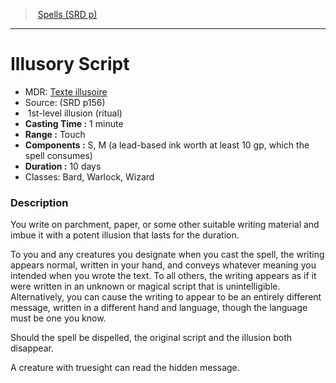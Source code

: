 ﻿---
!SpellItem
Family: SpellVO
Level: 1
Type: illusion
Ritual: ritual
CastingTime: 1 minute
Range: Touch
Components: S, M (a lead-based ink worth at least 10 gp, which the spell consumes)
Duration: 10 days
Classes: Bard, Warlock, Wizard
Id: spells_vo.md#illusory-script
ParentLink: spells_vo.md#spells-srd-p
Name: Illusory Script
ParentName: Spells (SRD p)
NameLevel: 1
AltName: '[Texte illusoire](hd_spells_texte_illusoire.md)'
Source: (SRD p156)
Attributes:
  Name: Illusory Script
  Markdown: >+
    # <!--Name-->Illusory Script<!--/Name-->


    - MDR: <!--AltName-->[Texte illusoire](hd_spells_texte_illusoire.md)<!--/AltName-->

    - Source: <!--Source-->(SRD p156)<!--/Source-->

    -  <!--Level-->1<!--/Level-->st-level <!--Type-->illusion<!--/Type--> (<!--Ritual-->ritual<!--/Ritual-->)

    - **Casting Time :** <!--CastingTime-->1 minute<!--/CastingTime-->

    - **Range :** <!--Range-->Touch<!--/Range-->

    - **Components :** <!--Components-->S, M (a lead-based ink worth at least 10 gp, which the spell consumes)<!--/Components-->

    - **Duration :** <!--Duration-->10 days<!--/Duration-->

    - Classes: <!--Classes-->Bard, Warlock, Wizard<!--/Classes-->


    ### Description


    You write on parchment, paper, or some other suitable writing material and imbue it with a potent illusion that lasts for the duration.


    To you and any creatures you designate when you cast the spell, the writing appears normal, written in your hand, and conveys whatever meaning you intended when you wrote the text. To all others, the writing appears as if it were written in an unknown or magical script that is unintelligible. Alternatively, you can cause the writing to appear to be an entirely different message, written in a different hand and language, though the language must be one you know.


    Should the spell be dispelled, the original script and the illusion both disappear.


    A creature with truesight can read the hidden message.

  AltName: '[Texte illusoire](hd_spells_texte_illusoire.md)'
  Source: (SRD p156)
  Level: 1
  Type: illusion
  Ritual: ritual
  CastingTime: 1 minute
  Range: Touch
  Components: S, M (a lead-based ink worth at least 10 gp, which the spell consumes)
  Duration: 10 days
  Classes: Bard, Warlock, Wizard
AttributesDictionary: >+
  Name: Illusory Script

  Markdown: >+

    # <!--Name-->Illusory Script<!--/Name-->





    - MDR: <!--AltName-->[Texte illusoire](hd_spells_texte_illusoire.md)<!--/AltName-->



    - Source: <!--Source-->(SRD p156)<!--/Source-->



    -  <!--Level-->1<!--/Level-->st-level <!--Type-->illusion<!--/Type--> (<!--Ritual-->ritual<!--/Ritual-->)



    - **Casting Time :** <!--CastingTime-->1 minute<!--/CastingTime-->



    - **Range :** <!--Range-->Touch<!--/Range-->



    - **Components :** <!--Components-->S, M (a lead-based ink worth at least 10 gp, which the spell consumes)<!--/Components-->



    - **Duration :** <!--Duration-->10 days<!--/Duration-->



    - Classes: <!--Classes-->Bard, Warlock, Wizard<!--/Classes-->





    ### Description





    You write on parchment, paper, or some other suitable writing material and imbue it with a potent illusion that lasts for the duration.





    To you and any creatures you designate when you cast the spell, the writing appears normal, written in your hand, and conveys whatever meaning you intended when you wrote the text. To all others, the writing appears as if it were written in an unknown or magical script that is unintelligible. Alternatively, you can cause the writing to appear to be an entirely different message, written in a different hand and language, though the language must be one you know.





    Should the spell be dispelled, the original script and the illusion both disappear.





    A creature with truesight can read the hidden message.



  AltName: '[Texte illusoire](hd_spells_texte_illusoire.md)'

  Source: (SRD p156)

  Level: 1

  Type: illusion

  Ritual: ritual

  CastingTime: 1 minute

  Range: Touch

  Components: S, M (a lead-based ink worth at least 10 gp, which the spell consumes)

  Duration: 10 days

  Classes: Bard, Warlock, Wizard

---
> [Spells (SRD p)](srd_spells.md)

---

# Illusory Script

- MDR: [Texte illusoire](hd_spells_texte_illusoire.md)
- Source: (SRD p156)
-  1st-level illusion (ritual)
- **Casting Time :** 1 minute
- **Range :** Touch
- **Components :** S, M (a lead-based ink worth at least 10 gp, which the spell consumes)
- **Duration :** 10 days
- Classes: Bard, Warlock, Wizard

### Description

You write on parchment, paper, or some other suitable writing material and imbue it with a potent illusion that lasts for the duration.

To you and any creatures you designate when you cast the spell, the writing appears normal, written in your hand, and conveys whatever meaning you intended when you wrote the text. To all others, the writing appears as if it were written in an unknown or magical script that is unintelligible. Alternatively, you can cause the writing to appear to be an entirely different message, written in a different hand and language, though the language must be one you know.

Should the spell be dispelled, the original script and the illusion both disappear.

A creature with truesight can read the hidden message.

